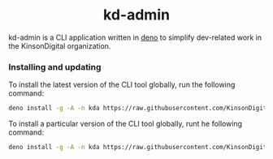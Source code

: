 <h1 style="border:0;font-weight:bold" align="center">kd-admin</h1>

kd-admin is a CLI application written in [deno](https://deno.com/) to simplify dev-related work in the KinsonDigital organization.

### Installing and updating

To install the latest version of the CLI tool globally, run the following command:
```bash
deno install -g -A -n kda https://raw.githubusercontent.com/KinsonDigital/kd-admin/refs/heads/preview/src/main.ts
```

To install a particular version of the CLI tool globally, runt he following command:
```bash
deno install -g -A -n kda https://raw.githubusercontent.com/KinsonDigital/kd-admin/refs/tags/v1.0.0-preview.8/src/main.ts
```
